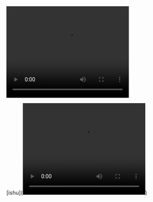 <video width="320" height="240" controls>
  <source src="https://github.com/xx-luozi-xx/media/assets/144574214/6c2eee69-4280-46c9-bd87-9f1bab18ad31" type="video/mp4">
  Your browser does not support the video tag.
</video>

[ishu](<video width="320" height="240" controls>
  <source src="https://github.com/xx-luozi-xx/media/assets/144574214/6c2eee69-4280-46c9-bd87-9f1bab18ad31" type="video/mp4">
  Your browser does not support the video tag.
</video>)

